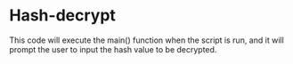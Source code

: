 # Hash-decrypt
This code will execute the main() function when the script is run, and it will prompt the user to input the hash value to be decrypted.
